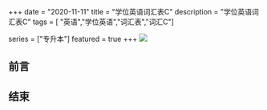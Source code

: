 +++
date = "2020-11-11"
title = "学位英语词汇表C"
description = "学位英语词汇表C"
tags = [ "英语","学位英语","词汇表","词汇C"]

series = ["专升本"]
featured = true
+++
![](https://gitee.com/lalalaxiaowifi/pictures/raw/master/image/%E6%97%A5%E5%B8%B8%E6%90%AC%E7%A0%96%E5%A4%B4.png)

## 前言



## 结束



